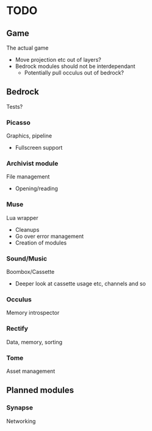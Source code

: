TODO
===
## Game
The actual game
* Move projection etc out of layers?
* Bedrock modules should not be interdependant
  * Potentially pull occulus out of bedrock?

## Bedrock
Tests?

### Picasso
Graphics, pipeline
* Fullscreen support

### Archivist module
File management
* Opening/reading

### Muse
Lua wrapper
* Cleanups
* Go over error management
* Creation of modules

### Sound/Music
Boombox/Cassette
* Deeper look at cassette usage etc, channels and so

### Occulus
Memory introspector

### Rectify
Data, memory, sorting

### Tome
Asset management

## Planned modules

### Synapse
Networking
